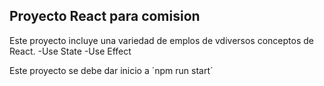 ## Proyecto React para comision 

Este proyecto incluye una variedad de emplos de vdiversos conceptos de React.
-Use State
-Use Effect

Este proyecto se debe dar inicio a
´npm run start´
